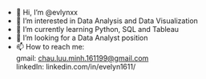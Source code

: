 - 👋 Hi, I’m @evlynxx
- 👀 I’m interested in Data Analysis and Data Visualization
- 🌱 I’m currently learning Python, SQL and Tableau
- 💞️ I’m looking for a Data Analyst position
- 📫 How to reach me:
	<br/>gmail: chau.luu.minh.161199@gmail.com
	<br/>linkedIn: linkedin.com/in/evelyn1611/

<!---
evlynxx/evlynxx is a ✨ special ✨ repository because its `README.md` (this file) appears on your GitHub profile.
You can click the Preview link to take a look at your changes.
--->
